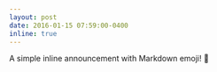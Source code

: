 ```yaml
---
layout: post
date: 2016-01-15 07:59:00-0400
inline: true
---
```


A simple inline announcement with Markdown emoji! :eyes:
